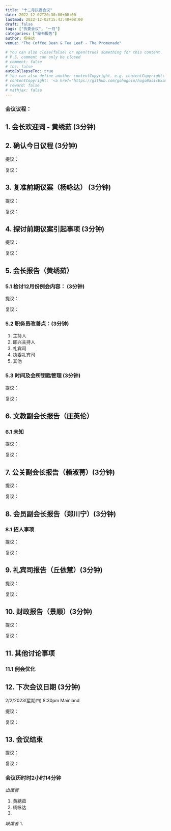 ```yaml
---
title: "十二月执委会议"
date: 2022-12-02T20:30:00+08:00
lastmod: 2022-12-02T15:43:48+08:00
draft: false
tags: ["执委会议", "一月"]
categories: ["秘书报告"]
author: 杨咏达
venue: "The Coffee Bean & Tea Leaf - The Promenade" 

# You can also close(false) or open(true) something for this content.
# P.S. comment can only be closed
# comment: false
# toc: false
autoCollapseToc: true
# You can also define another contentCopyright. e.g. contentCopyright: "This is another copyright."
# contentCopyright: '<a href="https://github.com/gohugoio/hugoBasicExample" rel="noopener" target="_blank">See origin</a>'
# reward: false
# mathjax: false
---
```


### 会议议程：
## 1. 会长欢迎词 - 黄绣茹 (3分钟)


## 2. 确认今日议程 (3分钟)
  提议：

  复议：
 
      
## 3. 复准前期议案（杨咏达） (3分钟)
  提议：

  复议：

## 4. 探讨前期议案引起事项 (3分钟)
  提议：

  复议：

## 5. 会长报告（黄绣茹）
### 5.1 检讨12月份例会内容： (3分钟)


  提议：

  复议：

### 5.2 职务员改善点：(3分钟)
1. 主持人
2. 即兴主持人
3. 礼宾司
4. 执委礼宾司
5. 其他
### 5.3 时间及会所钥匙管理 (3分钟)


  提议：

  复议：

## 6. 文教副会长报告（庄英伦）


### 6.1 未知

  提议：

  复议：

## 7. 公关副会长报告（赖淑菁）(3分钟)

  提议：

  复议：

## 8. 会员副会长报告（郑川宁）(3分钟)

### 8.1 招人事项
  提议：

  复议：

## 9. 礼宾司报告（丘依慧）(3分钟)

  提议：

  复议：

## 10. 财政报告（景顺）(3分钟)

  提议：

  复议：

## 11. 其他讨论事项 


### 11.1 例会优化




## 12. 下次会议日期 (3分钟)
  2/2/2023(星期四) 8:30pm Mainland

  提议：

  复议：

## 13. 会议结束
  提议：

  复议：


### 会议历时时2小时14分钟




*出席者*
1. 黄綉茹
2. 杨咏达
3. 

*缺席者*
1. 